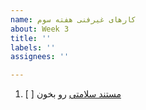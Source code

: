 ```yaml
---
name: کارهای غیرفنی هفته سوم
about: Week 3
title: ''
labels: ''
assignees: ''

---
```


1. [ ] <span  dir="rtl" align='right'> [مستند سلامتی](./health.md) رو بخون </span>
